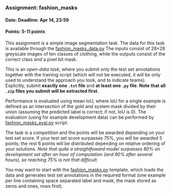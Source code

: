 ### Assignment: fashion_masks
#### Date: Deadline: Apr 14, 23:59
#### Points: 5-11 points

This assignment is a simple image segmentation task. The data for this task is
available through the [fashion_masks_data.py](https://github.com/ufal/npfl114/tree/past-1819/labs/05/fashion_masks_data.py)
The inputs consist of 28×28 greyscale images of ten classes of clothing,
while the outputs consist of the correct class _and_ a pixel bit mask.

This is an _open-data task_, where you submit only the test set annotations
together with the training script (which will not be executed, it will be
only used to understand the approach you took, and to indicate teams).
Explicitly, submit **exactly one `.txt` file** and **at least one `.py` file**.
**Note that all `.zip` files you submit will be extracted first.**

Performance is evaluated using mean IoU, where IoU for a single example
is defined as an intersection of the gold and system mask divided by
their union (assuming the predicted label is correct; if not, IoU is 0).
The evaluation (using for example development data) can be performed by
[fashion_masks_eval.py](https://github.com/ufal/npfl114/tree/past-1819/labs/05/fashion_masks_eval.py)
script.

The task is a _competition_ and the points will be awarded depending on your
test set score. If your test set score surpasses 75%, you will be
awarded 5 points; the rest 6 points will be distributed depending on relative
ordering of your solutions. _Note that quite a straightfoward model surpasses
80% on development set after an hour of computation (and 90% after several
hours), so reaching 75% is not that difficult._

You may want to start with the
[fashion_masks.py](https://github.com/ufal/npfl114/tree/past-1819/labs/05/fashion_masks.py)
template, which loads the data and generates test set annotations in the
required format (one example per line containing space separated label and mask,
the mask stored as zeros and ones, rows first).
